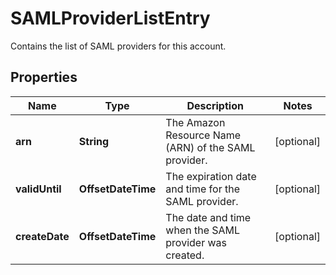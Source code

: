 

# SAMLProviderListEntry

Contains the list of SAML providers for this account.

## Properties

| Name | Type | Description | Notes |
|------------ | ------------- | ------------- | -------------|
|**arn** | **String** | The Amazon Resource Name (ARN) of the SAML provider. |  [optional] |
|**validUntil** | **OffsetDateTime** | The expiration date and time for the SAML provider. |  [optional] |
|**createDate** | **OffsetDateTime** | The date and time when the SAML provider was created. |  [optional] |



